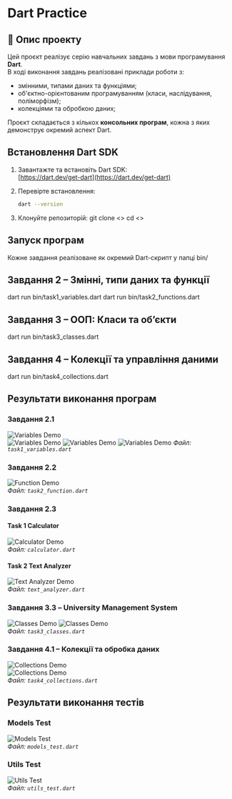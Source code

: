 # Dart Practice

## 📌 Опис проекту
Цей проєкт реалізує серію навчальних завдань з мови програмування **Dart**.  
В ході виконання завдань реалізовані приклади роботи з:
- змінними, типами даних та функціями;
- об'єктно-орієнтованим програмуванням (класи, наслідування, поліморфізм);
- колекціями та обробкою даних;

Проєкт складається з кількох **консольних програм**, кожна з яких демонструє окремий аспект Dart.

## Встановлення Dart SDK
1. Завантажте та встановіть Dart SDK:  
   [https://dart.dev/get-dart](https://dart.dev/get-dart)

2. Перевірте встановлення:
   ```bash
   dart --version
3. Клонуйте репозиторій:
   git clone <>
   cd <>
## Запуск програм
Кожне завдання реалізоване як окремий Dart-скрипт у папці bin/
## Завдання 2 – Змінні, типи даних та функції
  dart run bin/task1_variables.dart
  dart run bin/task2_functions.dart
## Завдання 3 – ООП: Класи та об’єкти
  dart run bin/task3_classes.dart
## Завдання 4 – Колекції та управління даними
  dart run bin/task4_collections.dart

## Результати виконання програм
### Завдання 2.1
![Variables Demo](dart_basics_tarasiuk/lib/screenshots/task1_variables_part1.png)  
![Variables Demo](screenshots/task1_variables_part2.png)
![Variables Demo](screenshots/task1_variables_part3.png)
![Variables Demo](screenshots/task1_variables_part4.png)
*Файл: `task1_variables.dart`*

### Завдання 2.2
![Function Demo](screenshots/task2_function.png)  
*Файл: `task2_function.dart`*

### Завдання 2.3
#### Task 1 Calculator
![Calculator Demo](screenshots/calculator.png)  
*Файл: `calculator.dart`*

#### Task 2 Text Analyzer
![Text Analyzer Demo](screenshots/text_analyzer.png)  
*Файл: `text_analyzer.dart`*

### Завдання 3.3 – University Management System
![Classes Demo](screenshots/task3_classes_part1.png)
![Classes Demo](screenshots/task3_classes_part2.png)  
*Файл: `task3_classes.dart`*

### Завдання 4.1 – Колекції та обробка даних
![Collections Demo](screenshots/task4_collections_part1.png)  
![Collections Demo](screenshots/task4_collections_part2.png)  
*Файл: `task4_collections.dart`*

## Результати виконання тестів

### Models Test
![Models Test](screenshots/models_test.png)  
*Файл: `models_test.dart`*

### Utils Test
![Utils Test](screenshots/utils_test.png)  
*Файл: `utils_test.dart`*




